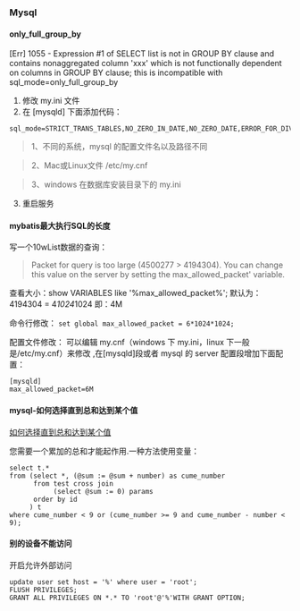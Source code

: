 ### Mysql

####  only_full_group_by
[Err] 1055 - Expression #1 of SELECT list is not in GROUP BY clause and contains nonaggregated column 'xxx'
 which is not functionally dependent on columns in GROUP BY clause; this is incompatible with sql_mode=only_full_group_by
 
 1. 修改 my.ini 文件
 2. 在 [mysqld] 下面添加代码：
 ```
 sql_mode=STRICT_TRANS_TABLES,NO_ZERO_IN_DATE,NO_ZERO_DATE,ERROR_FOR_DIVISION_BY_ZERO,NO_ENGINE_SUBSTITUTION
 ```
> 1、不同的系统，mysql 的配置文件名以及路径不同

> 2、Mac或Linux文件  /etc/my.cnf

> 3、windows 在数据库安装目录下的 my.ini

3. 重启服务

#### mybatis最大执行SQL的长度
写一个10wList数据的查询：
>  Packet for query is too large (4500277 > 4194304). You can change this value on the server by setting the max_allowed_packet' variable.
>
查看大小：show VARIABLES like '%max_allowed_packet%';
默认为：4194304 = 4*1024*1024 即：4M

命令行修改：
`set global max_allowed_packet = 6*1024*1024;`

配置文件修改：
可以编辑 my.cnf（windows 下 my.ini，linux 下一般是/etc/my.cnf）来修改 ,在[mysqld]段或者 mysql 的 server 配置段增加下面配置：
```
[mysqld]
max_allowed_packet=6M
```

#### mysql-如何选择直到总和达到某个值
[如何选择直到总和达到某个值](http://www.cocoachina.com/articles/97874)

您需要一个累加的总和才能起作用.一种方法使用变量：
```
select t.*
from (select *, (@sum := @sum + number) as cume_number
      from test cross join
           (select @sum := 0) params
      order by id 
     ) t
where cume_number < 9 or (cume_number >= 9 and cume_number - number < 9);
```
#### 别的设备不能访问
开启允许外部访问
```
update user set host = '%' where user = 'root';
FLUSH PRIVILEGES;
GRANT ALL PRIVILEGES ON *.* TO 'root'@'%'WITH GRANT OPTION;
```














